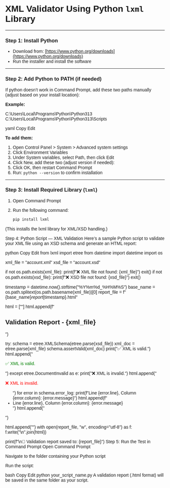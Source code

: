 # **XML Validator Using Python `lxml` Library**

---

### **Step 1: Install Python**

- Download from: [https://www.python.org/downloads](https://www.python.org/downloads)  
- Run the installer and install the software

---

### **Step 2: Add Python to PATH (if needed)**

If python doesn’t work in Command Prompt, add these two paths manually (adjust based on your install location):

**Example:**

C:\Users\Local\Programs\Python\Python313
C:\Users\Local\Programs\Python\Python313\Scripts

yaml
Copy
Edit

**To add them:**

1. Open Control Panel > System > Advanced system settings  
2. Click Environment Variables  
3. Under System variables, select Path, then click Edit  
4. Click New, add these two (adjust version if needed):  
5. Click OK, then restart Command Prompt  
6. Run: `python --version` to confirm installation

---

### **Step 3: Install Required Library (`lxml`)**

1. Open Command Prompt  
2. Run the following command:

   ```bash
   pip install lxml
(This installs the lxml library for XML/XSD handling.)

Step 4: Python Script — XML Validation
Here’s a sample Python script to validate your XML file using an XSD schema and generate an HTML report:

python
Copy
Edit
from lxml import etree
from datetime import datetime
import os

xml_file = "account.xml"
xsd_file = "account.xsd"

if not os.path.exists(xml_file):
    print(f"❌ XML file not found: {xml_file}")
    exit()
if not os.path.exists(xsd_file):
    print(f"❌ XSD file not found: {xsd_file}")
    exit()

timestamp = datetime.now().strftime("%Y%m%d_%H%M%S")
base_name = os.path.splitext(os.path.basename(xml_file))[0]
report_file = f"{base_name}_report_{timestamp}.html"

html = ["<html><head><title>Validation Report</title></head><body style='font-family:Arial;'>"]
html.append(f"<h2>Validation Report - {xml_file}</h2>")

try:
    schema = etree.XMLSchema(etree.parse(xsd_file))
    xml_doc = etree.parse(xml_file)
    schema.assertValid(xml_doc)
    print("✅ XML is valid.")
    html.append("<p style='color:green;'>✅ XML is valid.</p>")
except etree.DocumentInvalid as e:
    print("❌ XML is invalid.")
    html.append("<p style='color:red;'>❌ XML is invalid.</p><ul>")
    for error in schema.error_log:
        print(f"Line {error.line}, Column {error.column}: {error.message}")
        html.append(f"<li>Line {error.line}, Column {error.column}: {error.message}</li>")
    html.append("</ul>")

html.append("</body></html>")
with open(report_file, "w", encoding="utf-8") as f:
    f.write("\n".join(html))

print(f"\n📄 Validation report saved to: {report_file}")
Step 5: Run the Test in Command Prompt
Open Command Prompt

Navigate to the folder containing your Python script

Run the script:

bash
Copy
Edit
python your_script_name.py
A validation report (.html format) will be saved in the same folder as your script.
